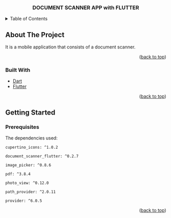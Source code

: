 <h3 align="center">DOCUMENT SCANNER APP with FLUTTER</h3>

</div>

<!-- TABLE OF CONTENTS -->
<details>
  <summary>Table of Contents</summary>
  <ol>
    <li>
      <a href="#about-the-project">About The Project</a>
      <ul>
        <li><a href="#built-with">Built With</a></li>
      </ul>
    </li>
    <li>
      <a href="#getting-started">Getting Started</a>
      <ul>
        <li><a href="#prerequisites">Prerequisites</a></li>
      </ul>
    </li>
  </ol>
</details>



<!-- ABOUT THE PROJECT -->
## About The Project

It is a mobile application that consists of a document scanner.

<p align="right">(<a href="#top">back to top</a>)</p>


### Built With

* [Dart](https://dart.dev/)
* [Flutter](https://flutter.dev)


<p align="right">(<a href="#top">back to top</a>)</p>

<!-- GETTING STARTED -->
## Getting Started

### Prerequisites

The dependencies used:
```
cupertino_icons: ^1.0.2
```
```
document_scanner_flutter: ^0.2.7
```
```
image_picker: ^0.8.6
```
```
pdf: ^3.8.4
```
```
photo_view: ^0.12.0
```
```
path_provider: ^2.0.11
```
```
provider: ^6.0.5
```

<p align="right">(<a href="#top">back to top</a>)</p>
